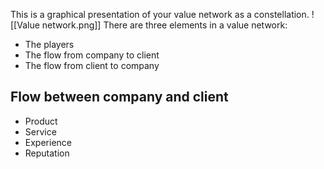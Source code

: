 This is a graphical presentation of your value network as a constellation. 
![[Value network.png]]
There are three elements in a value network:
- The players
- The flow from company to client
- The flow from client to company

## Flow between company and client
- Product
- Service
- Experience
- Reputation
